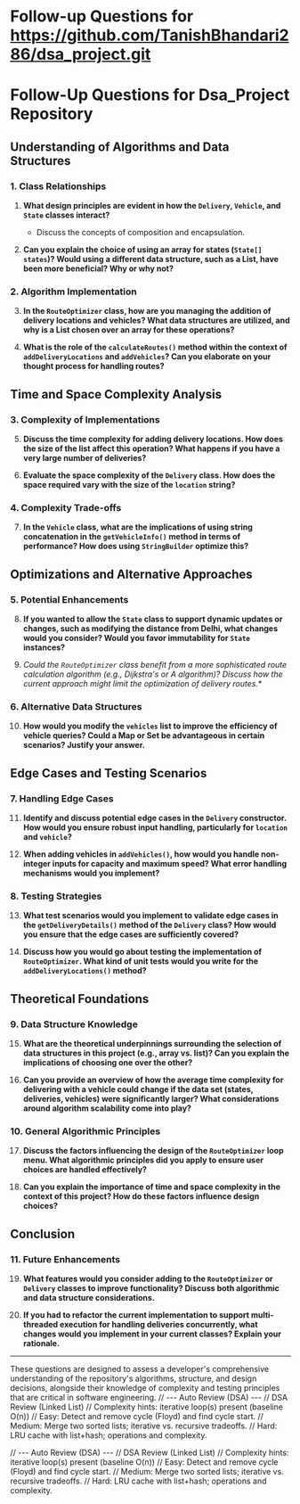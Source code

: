 # Follow-up Questions for https://github.com/TanishBhandari286/dsa_project.git

# Follow-Up Questions for Dsa_Project Repository

## Understanding of Algorithms and Data Structures

### 1. Class Relationships
1. **What design principles are evident in how the `Delivery`, `Vehicle`, and `State` classes interact?**
   - Discuss the concepts of composition and encapsulation.

2. **Can you explain the choice of using an array for states (`State[] states`)? Would using a different data structure, such as a List, have been more beneficial? Why or why not?**

### 2. Algorithm Implementation
3. **In the `RouteOptimizer` class, how are you managing the addition of delivery locations and vehicles? What data structures are utilized, and why is a List chosen over an array for these operations?**

4. **What is the role of the `calculateRoutes()` method within the context of `addDeliveryLocations` and `addVehicles`? Can you elaborate on your thought process for handling routes?**

## Time and Space Complexity Analysis

### 3. Complexity of Implementations
5. **Discuss the time complexity for adding delivery locations. How does the size of the list affect this operation? What happens if you have a very large number of deliveries?**

6. **Evaluate the space complexity of the `Delivery` class. How does the space required vary with the size of the `location` string?**

### 4. Complexity Trade-offs
7. **In the `Vehicle` class, what are the implications of using string concatenation in the `getVehicleInfo()` method in terms of performance? How does using `StringBuilder` optimize this?**

## Optimizations and Alternative Approaches

### 5. Potential Enhancements
8. **If you wanted to allow the `State` class to support dynamic updates or changes, such as modifying the distance from Delhi, what changes would you consider? Would you favor immutability for `State` instances?**

9. **Could the `RouteOptimizer` class benefit from a more sophisticated route calculation algorithm (e.g., Dijkstra's or A* algorithm)? Discuss how the current approach might limit the optimization of delivery routes.**

### 6. Alternative Data Structures
10. **How would you modify the `vehicles` list to improve the efficiency of vehicle queries? Could a Map or Set be advantageous in certain scenarios? Justify your answer.**

## Edge Cases and Testing Scenarios

### 7. Handling Edge Cases
11. **Identify and discuss potential edge cases in the `Delivery` constructor. How would you ensure robust input handling, particularly for `location` and `vehicle`?**

12. **When adding vehicles in `addVehicles()`, how would you handle non-integer inputs for capacity and maximum speed? What error handling mechanisms would you implement?**

### 8. Testing Strategies
13. **What test scenarios would you implement to validate edge cases in the `getDeliveryDetails()` method of the `Delivery` class? How would you ensure that the edge cases are sufficiently covered?**

14. **Discuss how you would go about testing the implementation of `RouteOptimizer`. What kind of unit tests would you write for the `addDeliveryLocations()` method?**

## Theoretical Foundations

### 9. Data Structure Knowledge
15. **What are the theoretical underpinnings surrounding the selection of data structures in this project (e.g., array vs. list)? Can you explain the implications of choosing one over the other?**

16. **Can you provide an overview of how the average time complexity for delivering with a vehicle could change if the data set (states, deliveries, vehicles) were significantly larger? What considerations around algorithm scalability come into play?**

### 10. General Algorithmic Principles
17. **Discuss the factors influencing the design of the `RouteOptimizer` loop menu. What algorithmic principles did you apply to ensure user choices are handled effectively?**

18. **Can you explain the importance of time and space complexity in the context of this project? How do these factors influence design choices?**

## Conclusion

### 11. Future Enhancements
19. **What features would you consider adding to the `RouteOptimizer` or `Delivery` classes to improve functionality? Discuss both algorithmic and data structure considerations.**

20. **If you had to refactor the current implementation to support multi-threaded execution for handling deliveries concurrently, what changes would you implement in your current classes? Explain your rationale.**

---

These questions are designed to assess a developer's comprehensive understanding of the repository's algorithms, structure, and design decisions, alongside their knowledge of complexity and testing principles that are critical in software engineering.
// --- Auto Review (DSA) ---
// DSA Review (Linked List)
// Complexity hints: iterative loop(s) present (baseline O(n))
// Easy: Detect and remove cycle (Floyd) and find cycle start.
// Medium: Merge two sorted lists; iterative vs. recursive tradeoffs.
// Hard: LRU cache with list+hash; operations and complexity.

// --- Auto Review (DSA) ---
// DSA Review (Linked List)
// Complexity hints: iterative loop(s) present (baseline O(n))
// Easy: Detect and remove cycle (Floyd) and find cycle start.
// Medium: Merge two sorted lists; iterative vs. recursive tradeoffs.
// Hard: LRU cache with list+hash; operations and complexity.
